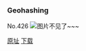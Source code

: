 ### Geohashing
No.426
![图片不见了~~~](https://imgs.xkcd.com/comics/geohashing.png)

[原址](https://xkcd.com//426) [下载](https://imgs.xkcd.com/comics/geohashing.png)

